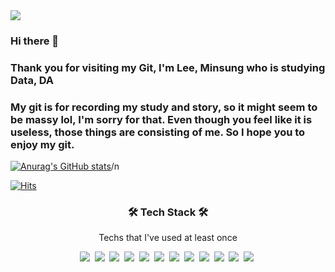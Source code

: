 <img src="https://capsule-render.vercel.app/api?type=egg&color=auto&height=300&section=header&text=Lee, Minsung&fontSize=90" />

### Hi there  👋
### Thank you for visiting my Git, I'm Lee, Minsung who is studying Data, DA
### My git is for recording my study and story, so it might seem to be massy lol, I'm sorry for that. Even though you feel like it is useless, those things are consisting of me. So I hope you to enjoy my git.

[![Anurag's GitHub stats](https://github-readme-stats.vercel.app/api?username=Minsung-commit)](https://github.com/anuraghazra/github-readme-stats)/n

[![Hits](https://hits.seeyoufarm.com/api/count/incr/badge.svg?url=https%3A%2F%2Fgithub.com%2FMinsung-commit&count_bg=%23563ED3&title_bg=%23000000&icon=&icon_color=%233E74B9&title=hits&edge_flat=false)](https://hits.seeyoufarm.com) 

<h3 align="center">🛠 Tech Stack 🛠</h3>

<p align="center"> Techs that I've used at least once </p>

<p align="center">
<img src="https://img.shields.io/badge/Python-3766AB?style=round-square&logo=Python&logoColor=white"/></a>&nbsp
<img src="https://img.shields.io/badge/Django-092E20?style=round-square&logo=Django&logoColor=white"/></a>&nbsp
<img src="https://img.shields.io/badge/Mysql-4479A1?style=round-square&logo=Mysql&logoColor=white"/></a>&nbsp
<img src="https://img.shields.io/badge/MongoDB-47A248?style=round-square&logo=MongoDB&logoColor=white"/></a>&nbsp
<img src="https://img.shields.io/badge/Tableau-E97627?style=round-square&logo=Tableau&logoColor=white"/></a>&nbsp
<img src="https://img.shields.io/badge/TensorFlow-FF6F00?style=round-square&logo=TensorFlow&logoColor=white"/></a>&nbsp
<img src="https://img.shields.io/badge/sklearn-F7931E?style=round-square&logo=sklearn&logoColor=white"/></a>&nbsp
<img src="https://img.shields.io/badge/Notion-000000?style=round-square&logo=Notion&logoColor=white"/></a>&nbsp
<img src="https://img.shields.io/badge/AWS-232F3E?style=round-square&logo=AWS&logoColor=white"/></a>&nbsp
<img src="https://img.shields.io/badge/JavaScript-F7DF1E?style=round-square&logo=JavaScript&logoColor=white"/></a>&nbsp
<img src="https://img.shields.io/badge/HTML-E34F26?style=round-square&logo=HTML&logoColor=white"/></a>&nbsp
<img src="https://img.shields.io/badge/CSS-1572B6?style=round-square&logo=CSS&logoColor=white"/></a>&nbsp

<!--
**Minsung-commit/Minsung-commit** is a ✨ _special_ ✨ repository because its `README.md` (this file) appears on your GitHub profile.

Here are some ideas to get you started:

- 🔭 I’m currently working on ...
- 🌱 I’m currently learning ...
- 👯 I’m looking to collaborate on ...
- 🤔 I’m looking for help with ...
- 💬 Ask me about ...
- 📫 How to reach me: ...
- 😄 Pronouns: ...
- ⚡ Fun fact: ...
-->
